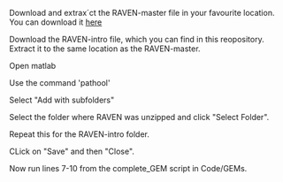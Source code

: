 Download and extrax´ct the RAVEN-master file in your favourite location. You can download it [here](https://github.com/SysBioChalmers/RAVEN)

Download the RAVEN-intro file, which you can find in this reopository.  Extract it to the same location as the RAVEN-master.

Open matlab

Use the command 'pathool'

Select "Add with subfolders"

Select the folder where RAVEN was unzipped and click "Select Folder".

Repeat this for the RAVEN-intro folder.

CLick on "Save" and then "Close". 

Now run lines 7-10 from the complete_GEM script in Code/GEMs.
